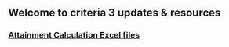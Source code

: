 
## Welcome to criteria 3 updates & resources

### [Attainment Calculation Excel files](https://criteria3.github.com/excel.md)
